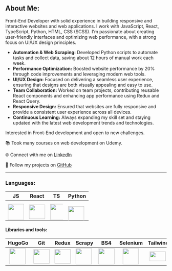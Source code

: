## About Me:

Front-End Developer with solid experience in building responsive and interactive websites and web applications. I work with JavaScript, React, TypeScript, Python, HTML, CSS (SCSS). I'm passionate about creating user-friendly interfaces and optimizing web performance, with a strong focus on UI/UX design principles.

- **Automation & Web Scraping:** Developed Python scripts to automate tasks and collect data, saving about 12 hours of manual work each week.
- **Performance Optimization:** Boosted website performance by 20% through code improvements and leveraging modern web tools.
- **UI/UX Design:** Focused on delivering a seamless user experience, ensuring that designs are both visually appealing and easy to use.
- **Team Collaboration:** Worked on team projects, contributing reusable React components and enhancing app performance using Redux and React Query.
- **Responsive Design:** Ensured that websites are fully responsive and provide a consistent user experience across all devices.
- **Continuous Learning:** Always expanding my skill set and staying updated with the latest web development trends and technologies.

Interested in Front-End development and open to new challenges.

📚 Took many courses on web development on Udemy.

🌐 Connect with me on <a href="https://www.linkedin.com/in/vladislavpashora/" target="_blank">LinkedIn</a>

🐙 Follow my projects on [GitHub](https://github.com/Kinolog76)

---

### Languages:
| JS  | React | TS | Python |
|----------|----------|----------|-----|
|  <img src="https://upload.wikimedia.org/wikipedia/commons/thumb/9/99/Unofficial_JavaScript_logo_2.svg/2048px-Unofficial_JavaScript_logo_2.svg.png" style="margin-bottom: -10px;" width="50" height="50"/> |  <img src="https://upload.wikimedia.org/wikipedia/commons/thumb/a/a7/React-icon.svg/512px-React-icon.svg.png" style="margin-bottom: -10px;" width="50" height="45"/> | <img src="https://upload.wikimedia.org/wikipedia/commons/thumb/4/4c/Typescript_logo_2020.svg/1024px-Typescript_logo_2020.svg.png" style="margin-bottom: -10px; margin-right: -10px;" width="50" height="50"/> | <img src="https://upload.wikimedia.org/wikipedia/commons/thumb/c/c3/Python-logo-notext.svg/2048px-Python-logo-notext.svg.png" style="margin-top: 15px; margin-bottom: -10px;" width="50" height="50"/> |


#### Libraries and tools:

| HugoGo | Git | Redux | Scrapy | BS4 | Selenium | Tailwind | Bootstrap | SEO | Figma |
| -| - | -| -| -| -| -| - | - | - |
| <img src="https://avatars.githubusercontent.com/u/29385237?s=280&v=4" style="margin-left: 5px;" width="50" height="50"/> | <img src="https://upload.wikimedia.org/wikipedia/commons/thumb/3/3f/Git_icon.svg/1200px-Git_icon.svg.png" style="margin-bottom: 0px;" width="50" height="45"/> | <img src="https://avatars.githubusercontent.com/u/13142323?v=4" style="margin-bottom: 0px;" width="50" height="45"/> | <img src="https://www.svgrepo.com/show/45684/scraper.svg" width="50" height="50"/> | <img src="https://play-lh.googleusercontent.com/yMjUC6LBh7uOCK6wUcIEf5MHZQmSqDPXoInOQLZzw0DWQsPJuvkwSymX2zI4Ok7i_BY=w240-h480-rw" width="50" height="50"/> | <img src="https://upload.wikimedia.org/wikipedia/commons/d/d5/Selenium_Logo.png" style="margin-left: 10px;" width="50" height="50"/> | <img src="https://upload.wikimedia.org/wikipedia/commons/thumb/d/d5/Tailwind_CSS_Logo.svg/512px-Tailwind_CSS_Logo.svg.png?20230715030042" style="margin-left: 6px;" width="50" height="30"/> | <img src="https://upload.wikimedia.org/wikipedia/commons/thumb/b/b2/Bootstrap_logo.svg/2560px-Bootstrap_logo.svg.png" style="margin-left: 13px;" width="50" height="40"/> | <img src="https://uxwing.com/wp-content/themes/uxwing/download/seo-marketing/seo-icon.png" style="margin-left: 0px;" width="50" height="40"/> | <img src="https://cdn.icon-icons.com/icons2/2429/PNG/512/figma_logo_icon_147289.png" style="margin-left: 0px;" width="50" height="50"/> |
